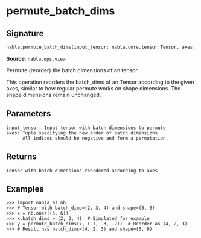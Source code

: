 # permute_batch_dims

## Signature

```python
nabla.permute_batch_dims(input_tensor: nabla.core.tensor.Tensor, axes: tuple[int, ...]) -> nabla.core.tensor.Tensor
```

**Source**: `nabla.ops.view`

Permute (reorder) the batch dimensions of an tensor.

This operation reorders the batch_dims of an Tensor according to the given axes,
similar to how regular permute works on shape dimensions. The shape dimensions
remain unchanged.

Parameters
----------
    input_tensor: Input tensor with batch dimensions to permute
    axes: Tuple specifying the new order of batch dimensions.
          All indices should be negative and form a permutation.

Returns
-------
    Tensor with batch dimensions reordered according to axes

Examples
--------
    >>> import nabla as nb
    >>> # Tensor with batch_dims=(2, 3, 4) and shape=(5, 6)
    >>> x = nb.ones((5, 6))
    >>> x.batch_dims = (2, 3, 4)  # Simulated for example
    >>> y = permute_batch_dims(x, (-1, -3, -2))  # Reorder as (4, 2, 3)
    >>> # Result has batch_dims=(4, 2, 3) and shape=(5, 6)

